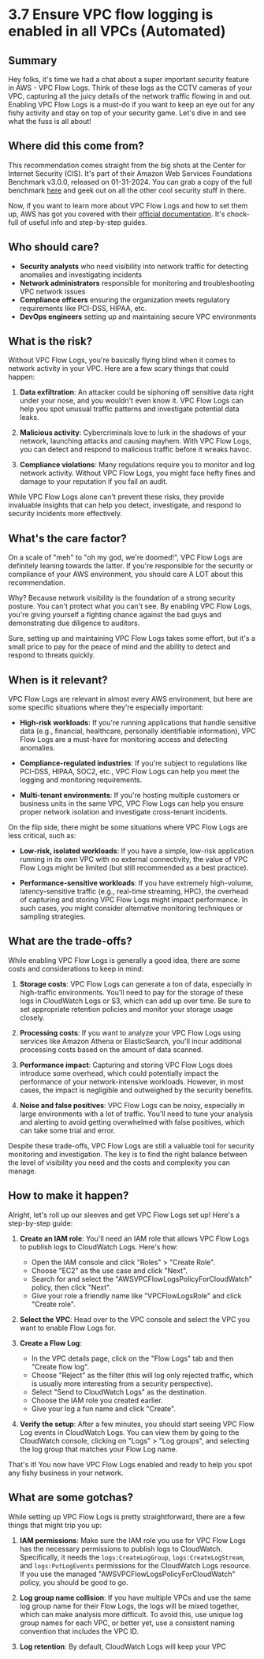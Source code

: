 # 3.7 Ensure VPC flow logging is enabled in all VPCs (Automated)

## Summary
Hey folks, it's time we had a chat about a super important security feature in AWS - VPC Flow Logs. Think of these logs as the CCTV cameras of your VPC, capturing all the juicy details of the network traffic flowing in and out. Enabling VPC Flow Logs is a must-do if you want to keep an eye out for any fishy activity and stay on top of your security game. Let's dive in and see what the fuss is all about!

## Where did this come from?
This recommendation comes straight from the big shots at the Center for Internet Security (CIS). It's part of their Amazon Web Services Foundations Benchmark v3.0.0, released on 01-31-2024. You can grab a copy of the full benchmark [here](https://downloads.cisecurity.org/#/) and geek out on all the other cool security stuff in there.

Now, if you want to learn more about VPC Flow Logs and how to set them up, AWS has got you covered with their [official documentation](https://docs.aws.amazon.com/vpc/latest/userguide/flow-logs.html). It's chock-full of useful info and step-by-step guides.

## Who should care? 
- **Security analysts** who need visibility into network traffic for detecting anomalies and investigating incidents
- **Network administrators** responsible for monitoring and troubleshooting VPC network issues
- **Compliance officers** ensuring the organization meets regulatory requirements like PCI-DSS, HIPAA, etc.
- **DevOps engineers** setting up and maintaining secure VPC environments

## What is the risk?
Without VPC Flow Logs, you're basically flying blind when it comes to network activity in your VPC. Here are a few scary things that could happen:

1. **Data exfiltration**: An attacker could be siphoning off sensitive data right under your nose, and you wouldn't even know it. VPC Flow Logs can help you spot unusual traffic patterns and investigate potential data leaks.

2. **Malicious activity**: Cybercriminals love to lurk in the shadows of your network, launching attacks and causing mayhem. With VPC Flow Logs, you can detect and respond to malicious traffic before it wreaks havoc.

3. **Compliance violations**: Many regulations require you to monitor and log network activity. Without VPC Flow Logs, you might face hefty fines and damage to your reputation if you fail an audit.

While VPC Flow Logs alone can't prevent these risks, they provide invaluable insights that can help you detect, investigate, and respond to security incidents more effectively.

## What's the care factor?
On a scale of "meh" to "oh my god, we're doomed!", VPC Flow Logs are definitely leaning towards the latter. If you're responsible for the security or compliance of your AWS environment, you should care A LOT about this recommendation.

Why? Because network visibility is the foundation of a strong security posture. You can't protect what you can't see. By enabling VPC Flow Logs, you're giving yourself a fighting chance against the bad guys and demonstrating due diligence to auditors.

Sure, setting up and maintaining VPC Flow Logs takes some effort, but it's a small price to pay for the peace of mind and the ability to detect and respond to threats quickly.

## When is it relevant?
VPC Flow Logs are relevant in almost every AWS environment, but here are some specific situations where they're especially important:

- **High-risk workloads**: If you're running applications that handle sensitive data (e.g., financial, healthcare, personally identifiable information), VPC Flow Logs are a must-have for monitoring access and detecting anomalies.

- **Compliance-regulated industries**: If you're subject to regulations like PCI-DSS, HIPAA, SOC2, etc., VPC Flow Logs can help you meet the logging and monitoring requirements.

- **Multi-tenant environments**: If you're hosting multiple customers or business units in the same VPC, VPC Flow Logs can help you ensure proper network isolation and investigate cross-tenant incidents.

On the flip side, there might be some situations where VPC Flow Logs are less critical, such as:

- **Low-risk, isolated workloads**: If you have a simple, low-risk application running in its own VPC with no external connectivity, the value of VPC Flow Logs might be limited (but still recommended as a best practice).

- **Performance-sensitive workloads**: If you have extremely high-volume, latency-sensitive traffic (e.g., real-time streaming, HPC), the overhead of capturing and storing VPC Flow Logs might impact performance. In such cases, you might consider alternative monitoring techniques or sampling strategies.

## What are the trade-offs?
While enabling VPC Flow Logs is generally a good idea, there are some costs and considerations to keep in mind:

1. **Storage costs**: VPC Flow Logs can generate a ton of data, especially in high-traffic environments. You'll need to pay for the storage of these logs in CloudWatch Logs or S3, which can add up over time. Be sure to set appropriate retention policies and monitor your storage usage closely.

2. **Processing costs**: If you want to analyze your VPC Flow Logs using services like Amazon Athena or ElasticSearch, you'll incur additional processing costs based on the amount of data scanned. 

3. **Performance impact**: Capturing and storing VPC Flow Logs does introduce some overhead, which could potentially impact the performance of your network-intensive workloads. However, in most cases, the impact is negligible and outweighed by the security benefits.

4. **Noise and false positives**: VPC Flow Logs can be noisy, especially in large environments with a lot of traffic. You'll need to tune your analysis and alerting to avoid getting overwhelmed with false positives, which can take some trial and error.

Despite these trade-offs, VPC Flow Logs are still a valuable tool for security monitoring and investigation. The key is to find the right balance between the level of visibility you need and the costs and complexity you can manage.

## How to make it happen?

Alright, let's roll up our sleeves and get VPC Flow Logs set up! Here's a step-by-step guide:

1. **Create an IAM role**: You'll need an IAM role that allows VPC Flow Logs to publish logs to CloudWatch Logs. Here's how:
   - Open the IAM console and click "Roles" > "Create Role".
   - Choose "EC2" as the use case and click "Next".
   - Search for and select the "AWSVPCFlowLogsPolicyForCloudWatch" policy, then click "Next".
   - Give your role a friendly name like "VPCFlowLogsRole" and click "Create role".

2. **Select the VPC**: Head over to the VPC console and select the VPC you want to enable Flow Logs for.

3. **Create a Flow Log**: 
   - In the VPC details page, click on the "Flow Logs" tab and then "Create flow log".
   - Choose "Reject" as the filter (this will log only rejected traffic, which is usually more interesting from a security perspective).
   - Select "Send to CloudWatch Logs" as the destination.
   - Choose the IAM role you created earlier.
   - Give your log a fun name and click "Create".

4. **Verify the setup**: After a few minutes, you should start seeing VPC Flow Log events in CloudWatch Logs. You can view them by going to the CloudWatch console, clicking on "Logs" > "Log groups", and selecting the log group that matches your Flow Log name.

That's it! You now have VPC Flow Logs enabled and ready to help you spot any fishy business in your network.

## What are some gotchas?
While setting up VPC Flow Logs is pretty straightforward, there are a few things that might trip you up:

1. **IAM permissions**: Make sure the IAM role you use for VPC Flow Logs has the necessary permissions to publish logs to CloudWatch. Specifically, it needs the `logs:CreateLogGroup`, `logs:CreateLogStream`, and `logs:PutLogEvents` permissions for the CloudWatch Logs resource. If you use the managed "AWSVPCFlowLogsPolicyForCloudWatch" policy, you should be good to go.

2. **Log group name collision**: If you have multiple VPCs and use the same log group name for their Flow Logs, the logs will be mixed together, which can make analysis more difficult. To avoid this, use unique log group names for each VPC, or better yet, use a consistent naming convention that includes the VPC ID.

3. **Log retention**: By default, CloudWatch Logs will keep your VPC